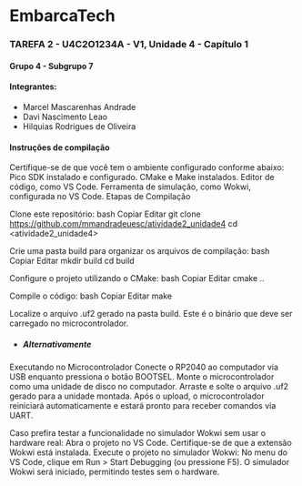 # EmbarcaTech   
### TAREFA 2 - U4C2O1234A - V1, Unidade 4 - Capítulo 1
#### Grupo 4 - Subgrupo 7
#### Integrantes:
* Marcel Mascarenhas Andrade
* Davi Nascimento Leao
* Hilquias Rodrigues de Oliveira



#### Instruções de compilação
Certifique-se de que você tem o ambiente configurado conforme abaixo:
Pico SDK instalado e configurado.
CMake e Make instalados.
Editor de código, como VS Code.
Ferramenta de simulação, como Wokwi, configurada no VS Code.
Etapas de Compilação

Clone este repositório:
bash
Copiar
Editar
git clone <https://github.com/mmandradeuesc/atividade2_unidade4>
cd <atividade2_unidade4>

Crie uma pasta build para organizar os arquivos de compilação:
bash
Copiar
Editar
mkdir build
cd build

Configure o projeto utilizando o CMake:
bash
Copiar
Editar
cmake ..

Compile o código:
bash
Copiar
Editar
make

Localize o arquivo .uf2 gerado na pasta build. Este é o binário que deve ser carregado no microcontrolador.

* ##### Alternativamente

Executando no Microcontrolador
Conecte o RP2040 ao computador via USB enquanto pressiona o botão BOOTSEL.
Monte o microcontrolador como uma unidade de disco no computador.
Arraste e solte o arquivo .uf2 gerado para a unidade montada.
Após o upload, o microcontrolador reiniciará automaticamente e estará pronto para receber comandos via UART.

Caso prefira testar a funcionalidade no simulador Wokwi sem usar o hardware real:
Abra o projeto no VS Code.
Certifique-se de que a extensão Wokwi está instalada.
Execute o projeto no simulador Wokwi:
No menu do VS Code, clique em Run > Start Debugging (ou pressione F5).
O simulador Wokwi será iniciado, permitindo testes sem o hardware.
